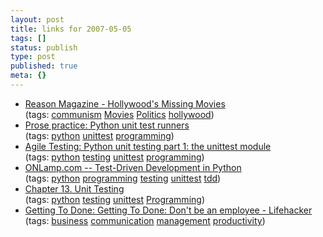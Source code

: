 ```yaml
---
layout: post
title: links for 2007-05-05
tags: []
status: publish
type: post
published: true
meta: {}
---
```

<ul class="delicious">
	<li>
		<div class="delicious-link"><a href="http://www.reason.com/news/show/27732.html">Reason Magazine - Hollywood's Missing Movies</a></div>
		<div class="delicious-tags">(tags: <a href="http://del.icio.us/markmorga/communism">communism</a> <a href="http://del.icio.us/markmorga/Movies">Movies</a> <a href="http://del.icio.us/markmorga/Politics">Politics</a> <a href="http://del.icio.us/markmorga/hollywood">hollywood</a>)</div>
	</li>
	<li>
		<div class="delicious-link"><a href="http://gintasm.blogspot.com/2005/01/python-unit-test-runners.html">Prose practice: Python unit test runners</a></div>
		<div class="delicious-tags">(tags: <a href="http://del.icio.us/markmorga/python">python</a> <a href="http://del.icio.us/markmorga/unittest">unittest</a> <a href="http://del.icio.us/markmorga/programming">programming</a>)</div>
	</li>
	<li>
		<div class="delicious-link"><a href="http://agiletesting.blogspot.com/2005/01/python-unit-testing-part-1-unittest.html">Agile Testing: Python unit testing part 1: the unittest module</a></div>
		<div class="delicious-tags">(tags: <a href="http://del.icio.us/markmorga/python">python</a> <a href="http://del.icio.us/markmorga/testing">testing</a> <a href="http://del.icio.us/markmorga/unittest">unittest</a> <a href="http://del.icio.us/markmorga/programming">programming</a>)</div>
	</li>
	<li>
		<div class="delicious-link"><a href="http://www.onlamp.com/pub/a/python/2004/12/02/tdd_pyunit.html">ONLamp.com -- Test-Driven Development in Python</a></div>
		<div class="delicious-tags">(tags: <a href="http://del.icio.us/markmorga/python">python</a> <a href="http://del.icio.us/markmorga/programming">programming</a> <a href="http://del.icio.us/markmorga/testing">testing</a> <a href="http://del.icio.us/markmorga/unittest">unittest</a> <a href="http://del.icio.us/markmorga/tdd">tdd</a>)</div>
	</li>
	<li>
		<div class="delicious-link"><a href="http://diveintopython.org/unit_testing/index.html">Chapter 13. Unit Testing</a></div>
		<div class="delicious-tags">(tags: <a href="http://del.icio.us/markmorga/python">python</a> <a href="http://del.icio.us/markmorga/testing">testing</a> <a href="http://del.icio.us/markmorga/unittest">unittest</a> <a href="http://del.icio.us/markmorga/Programming">Programming</a>)</div>
	</li>
	<li>
		<div class="delicious-link"><a href="http://lifehacker.com/software/getting-to-done/getting-to-done-dont-be-an-employee-170081.php">Getting To Done: Getting To Done: Don't be an employee - Lifehacker</a></div>
		<div class="delicious-tags">(tags: <a href="http://del.icio.us/markmorga/business">business</a> <a href="http://del.icio.us/markmorga/communication">communication</a> <a href="http://del.icio.us/markmorga/management">management</a> <a href="http://del.icio.us/markmorga/productivity">productivity</a>)</div>
	</li>
</ul>

